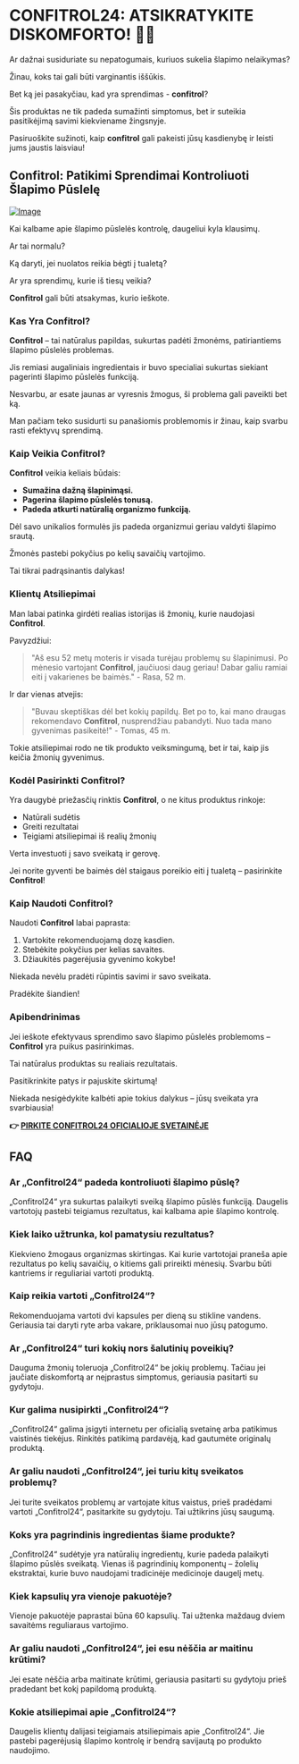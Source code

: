 # CONFITROL24: ATSIKRATYKITE DISKOMFORTO! 🚽✨

Ar dažnai susiduriate su nepatogumais, kuriuos sukelia šlapimo nelaikymas? 

Žinau, koks tai gali būti varginantis iššūkis. 

Bet ką jei pasakyčiau, kad yra sprendimas - **confitrol**? 

Šis produktas ne tik padeda sumažinti simptomus, bet ir suteikia pasitikėjimą savimi kiekviename žingsnyje. 

Pasiruoškite sužinoti, kaip **confitrol** gali pakeisti jūsų kasdienybę ir leisti jums jaustis laisviau!

## Confitrol: Patikimi Sprendimai Kontroliuoti Šlapimo Pūslelę

[![Image](https://www2.sellhealth.com/233/confitrol24-logo-500.png)](https://gchaffi.com/1ZHCBzvU)

Kai kalbame apie šlapimo pūslelės kontrolę, daugeliui kyla klausimų.

Ar tai normalu?

Ką daryti, jei nuolatos reikia bėgti į tualetą?

Ar yra sprendimų, kurie iš tiesų veikia?

**Confitrol** gali būti atsakymas, kurio ieškote.

### Kas Yra Confitrol?

**Confitrol** – tai natūralus papildas, sukurtas padėti žmonėms, patiriantiems šlapimo pūslelės problemas. 

Jis remiasi augaliniais ingredientais ir buvo specialiai sukurtas siekiant pagerinti šlapimo pūslelės funkciją.

Nesvarbu, ar esate jaunas ar vyresnis žmogus, ši problema gali paveikti bet ką.

Man pačiam teko susidurti su panašiomis problemomis ir žinau, kaip svarbu rasti efektyvų sprendimą.

### Kaip Veikia Confitrol?

**Confitrol** veikia keliais būdais:

- **Sumažina dažną šlapinimąsi.**
- **Pagerina šlapimo pūslelės tonusą.**
- **Padeda atkurti natūralią organizmo funkciją.**

Dėl savo unikalios formulės jis padeda organizmui geriau valdyti šlapimo srautą.

Žmonės pastebi pokyčius po kelių savaičių vartojimo. 

Tai tikrai padrąsinantis dalykas!

### Klientų Atsiliepimai

Man labai patinka girdėti realias istorijas iš žmonių, kurie naudojasi **Confitrol**. 

Pavyzdžiui:

> "Aš esu 52 metų moteris ir visada turėjau problemų su šlapinimusi. Po mėnesio vartojant **Confitrol**, jaučiuosi daug geriau! Dabar galiu ramiai eiti į vakarienes be baimės." - Rasa, 52 m.

Ir dar vienas atvejis:

> "Buvau skeptiškas dėl bet kokių papildų. Bet po to, kai mano draugas rekomendavo **Confitrol**, nusprendžiau pabandyti. Nuo tada mano gyvenimas pasikeitė!" - Tomas, 45 m.

Tokie atsiliepimai rodo ne tik produkto veiksmingumą, bet ir tai, kaip jis keičia žmonių gyvenimus.

### Kodėl Pasirinkti Confitrol?

Yra daugybė priežasčių rinktis **Confitrol**, o ne kitus produktus rinkoje:

- Natūrali sudėtis
- Greiti rezultatai
- Teigiami atsiliepimai iš realių žmonių

Verta investuoti į savo sveikatą ir gerovę.

Jei norite gyventi be baimės dėl staigaus poreikio eiti į tualetą – pasirinkite **Confitrol**!

### Kaip Naudoti Confitrol?

Naudoti **Confitrol** labai paprasta:

1. Vartokite rekomenduojamą dozę kasdien.
2. Stebėkite pokyčius per kelias savaites.
3. Džiaukitės pagerėjusia gyvenimo kokybe!

Niekada nevėlu pradėti rūpintis savimi ir savo sveikata.

Pradėkite šiandien!

### Apibendrinimas

Jei ieškote efektyvaus sprendimo savo šlapimo pūslelės problemoms – **Confitrol** yra puikus pasirinkimas.

Tai natūralus produktas su realiais rezultatais.

Pasitikrinkite patys ir pajuskite skirtumą!

Niekada nesigėdykite kalbėti apie tokius dalykus – jūsų sveikata yra svarbiausia!



**👉 [PIRKITE CONFITROL24 OFICIALIOJE SVETAINĖJE](https://gchaffi.com/1ZHCBzvU)**

## FAQ

### Ar „Confitrol24“ padeda kontroliuoti šlapimo pūslę?
„Confitrol24“ yra sukurtas palaikyti sveiką šlapimo pūslės funkciją. Daugelis vartotojų pastebi teigiamus rezultatus, kai kalbama apie šlapimo kontrolę.

### Kiek laiko užtrunka, kol pamatysiu rezultatus?
Kiekvieno žmogaus organizmas skirtingas. Kai kurie vartotojai praneša apie rezultatus po kelių savaičių, o kitiems gali prireikti mėnesių. Svarbu būti kantriems ir reguliariai vartoti produktą.

### Kaip reikia vartoti „Confitrol24“?
Rekomenduojama vartoti dvi kapsules per dieną su stikline vandens. Geriausia tai daryti ryte arba vakare, priklausomai nuo jūsų patogumo.

### Ar „Confitrol24“ turi kokių nors šalutinių poveikių?
Dauguma žmonių toleruoja „Confitrol24“ be jokių problemų. Tačiau jei jaučiate diskomfortą ar neįprastus simptomus, geriausia pasitarti su gydytoju.

### Kur galima nusipirkti „Confitrol24“?
„Confitrol24“ galima įsigyti internetu per oficialią svetainę arba patikimus vaistinės tiekėjus. Rinkitės patikimą pardavėją, kad gautumėte originalų produktą.

### Ar galiu naudoti „Confitrol24“, jei turiu kitų sveikatos problemų?
Jei turite sveikatos problemų ar vartojate kitus vaistus, prieš pradėdami vartoti „Confitrol24“, pasitarkite su gydytoju. Tai užtikrins jūsų saugumą.

### Koks yra pagrindinis ingredientas šiame produkte?
„Confitrol24“ sudėtyje yra natūralių ingredientų, kurie padeda palaikyti šlapimo pūslės sveikatą. Vienas iš pagrindinių komponentų – žolelių ekstraktai, kurie buvo naudojami tradicinėje medicinoje daugelį metų.

### Kiek kapsulių yra vienoje pakuotėje?
Vienoje pakuotėje paprastai būna 60 kapsulių. Tai užtenka maždaug dviem savaitėms reguliaraus vartojimo.

### Ar galiu naudoti „Confitrol24“, jei esu nėščia ar maitinu krūtimi?
Jei esate nėščia arba maitinate krūtimi, geriausia pasitarti su gydytoju prieš pradedant bet kokį papildomą produktą.

### Kokie atsiliepimai apie „Confitrol24“?
Daugelis klientų dalijasi teigiamais atsiliepimais apie „Confitrol24“. Jie pastebi pagerėjusią šlapimo kontrolę ir bendrą savijautą po produkto naudojimo.